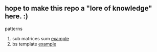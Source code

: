 ## hope to make this repo a "lore of knowledge" here. :)

patterns
1. sub matrices sum [example](https://leetcode.com/problems/number-of-submatrices-that-sum-to-target/description/)
2. bs template [example](https://leetcode.com/problems/capacity-to-ship-packages-within-d-days/description/)